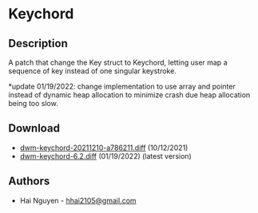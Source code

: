 Keychord
================

Description
-----------
A patch that change the Key struct to Keychord, letting user map a sequence of key instead of one singular keystroke.

*update 01/19/2022:
change implementation to use array and pointer instead of dynamic heap allocation to minimize crash due heap allocation being too slow.


Download
--------
* [dwm-keychord-20211210-a786211.diff](dwm-keychord-20211210-a786211.diff) (10/12/2021)
* [dwm-keychord-6.2.diff](dwm-keychord-6.2.diff) (01/19/2022) (latest version)

Authors
-------
* Hai Nguyen - <hhai2105@gmail.com>
